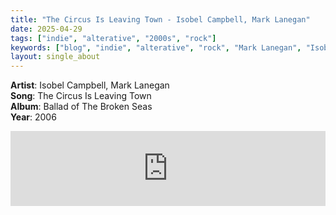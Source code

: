 ```yaml
---
title: "The Circus Is Leaving Town - Isobel Campbell, Mark Lanegan"
date: 2025-04-29
tags: ["indie", "alterative", "2000s", "rock"] 
keywords: ["blog", "indie", "alterative", "rock", "Mark Lanegan", "Isobel Campbell"] #["indie-rock", "alterative", "rock", "lo-fi", "new", "60s", "70s", "80s", "90s", "2000s", "2010s", "2020s"]
layout: single_about
---
```


**Artist**: Isobel Campbell, Mark Lanegan \
**Song**: The Circus Is Leaving Town\
**Album**: Ballad of The Broken Seas  \
**Year**: 2006

<iframe style="border: 0; width: 100%; height: 120px;" src="https://bandcamp.com/EmbeddedPlayer/album=1509066401/size=large/bgcol=ffffff/linkcol=0687f5/tracklist=false/artwork=small/track=120137753/transparent=true/" seamless><a href="https://isobelcampbell.bandcamp.com/album/ballad-of-the-broken-seas">Ballad of The Broken Seas by Isobel Campbell, Mark Lanegan</a></iframe>